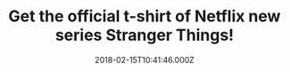 ---
campaign-uuid: "c-dcca05a0-bf2b-4f7d-acb2-386d84696b3d"
type: "Product"
category: "Fashion"
date: "2018-02-15T10:41:46.000Z"
end-date: "2018-05-31T23:59:00.000Z"
disable-form: false
is_promoted: true
has_entry_page: false
title: "Get the official t-shirt of Netflix new series Stranger Things!"
competition-description: "Don’t miss the chance to get the official t-shirt of the\
  \ sensational Netflix series Stranger Things! If you are one of the biggest fans\
  \ of the show, this is a must in your wardrobe. Available in different sizes for\
  \ all kind of tastes and printed in black tones with a photo front design of the\
  \ craziest Hawkins boys will make everyone notice you. Get it now!"
banner-img: "https://assets.expresslyapp.com/asset-00374849-fc5b-4c16-9fbb-59e6ad169ff8.jpg"
logo-left-href: "https://nmemerch.com/products/alice-cooper-vintage-poster-mens-t-shirt?variant=26194878085"
logo-left-image: "nmemerch-logo.jpg"
logo-left-title: "NME Merch"
has-winner: false
---